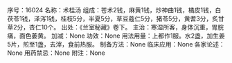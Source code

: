 序号：16024
名称：术桂汤
组成：苍术2钱，麻黄1钱，炒神曲1钱，橘皮1钱，白茯苓1钱，泽泻1钱，桂枝5分，半夏5分，草豆蔻仁5分，猪苓5分，黄耆3分，炙甘草2分，杏仁10个。
出处：《兰室秘藏》卷下。
主治：寒湿所客，身体沉重，胃脘痛，面色萎黄。
加减：None
功效：None
用法用量：上都作1服。水2盏，加生姜5片，煎至1盏，去滓，食前热服。
制备方法：None
临床应用：None
各家论述：None
用药禁忌：None
附注：None
